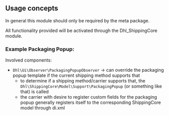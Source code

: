 ## Usage concepts

In general this module should only be required by the meta package.

All functionality provided will be activated through the Dhl_ShippingCore module.

###  Example Packaging Popup:

Involved components:

* `Dhl\Ui\Observer\PackagingPopupObserver` -> can override the packaging popup template if the current shipping method supports that
    * to determine if a shipping method/carrier supports that, the `Dhl\ShippingCore\Model\Support\PackagingPopup` (or something like that) is called
    * the carrier with desire to register custom fields for the packaging popup generally registers itself to the corresponding ShippingCore model through di.xml